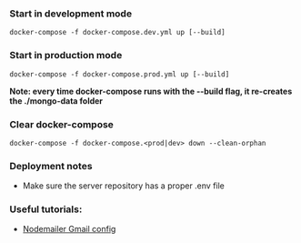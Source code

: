 ### Start in development mode

`docker-compose -f docker-compose.dev.yml up [--build]`

### Start in production mode

`docker-compose -f docker-compose.prod.yml up [--build]`

**Note: every time docker-compose runs with the --build flag, it re-creates the ./mongo-data folder**

### Clear docker-compose

`docker-compose -f docker-compose.<prod|dev> down --clean-orphan`

### Deployment notes

- Make sure the server repository has a proper .env file

### Useful tutorials:

- [Nodemailer Gmail config](https://alexb72.medium.com/how-to-send-emails-using-a-nodemailer-gmail-and-oauth2-fe19d66451f9)
